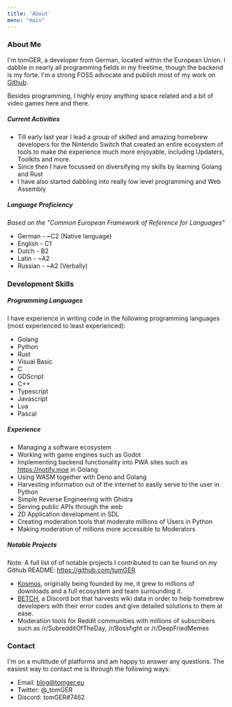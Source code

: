 ```yaml
---
title: 'About'
menu: "main"
---
```


### About Me
I'm tomGER, a developer from German, located within the European Union. I dabble in nearly all programming fields in my freetime, though the backend is my forte. I'm a strong FOSS advocate and publish most of my work on [Github](https://www.github.com/tumger).

Besides programming, I highly enjoy anything space related and a bit of video games here and there.

##### Current Activities

* Till early last year I lead a group of skilled and amazing homebrew developers for the Nintendo Switch that created an entire ecosystem of tools to make the experience much more enjoyable, including Updaters, Toolkits and more.
* Since then I have focussed on diversifying my skills by learning Golang and Rust
* I have also started dabbling into really low level programming and Web Assembly

##### Language Proficiency
*Based on the "Common European Framework of Reference for Languages"*

* German - ~C2 (Native language)
* English - C1
* Dutch - B2
* Latin - ~A2
* Russian - ~A2 (Verbally)
### Development Skills

##### Programming Languages

I have experience in writing code in the following programming languages (most experienced to least experienced):
* Golang
* Python
* Rust
* Visual Basic
* C
* GDScript
* C++
* Typescript
* Javascript
* Lua
* Pascal

##### Experience
* Managing a software ecosystem
* Working with game engines such as Godot
* Implementing backend functionality into PWA sites such as https://notify.moe in Golang
* Using WASM together with Deno and Golang
* Harvesting information out of the internet to easily serve to the user in Python
* Simple Reverse Engineering with Ghidra
* Serving public APIs through the web
* 2D Application development in SDL
* Creating moderation tools that moderate millions of Users in Python
* Making moderation of millions more accessible to Moderators

##### Notable Projects
Note: A full list of of notable projects I contributed to can be found on my Github README: https://github.com/tumGER

* [Kosmos](https://github.com/AtlasNX/Kosmos), originally being founded by me, it grew to millions of downloads and a full ecosystem and team surrounding it.
* [BETCH](https://github.com/tumGER/BETCH), a Discord bot that harvests wiki data in order to help homebrew developers with their error codes and give detailed solutions to them at ease.
* Moderation tools for Reddit communities with millions of subscribers such as /r/SubredditOfTheDay, /r/Bossfight or /r/DeepFriedMemes

### Contact

I'm on a multitude of platforms and am happy to answer any questions. The easiest way to contact me is through the following ways:

* Email: blog@tomger.eu
* Twitter: @_tomGER
* Discord: tomGER#7462